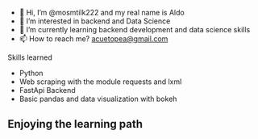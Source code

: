 - 👋 Hi, I’m @mosmtilk222 and my real name is Aldo 
- 👀 I’m interested in backend and Data Science
- 🌱 I’m currently learning backend development and data science skills
- 📫 How to reach me? acuetopea@gmail.com

Skills learned
- Python
- Web scraping with the module requests and lxml
- FastApi Backend 
- Basic pandas and data visualization with bokeh

## **Enjoying the learning path**
